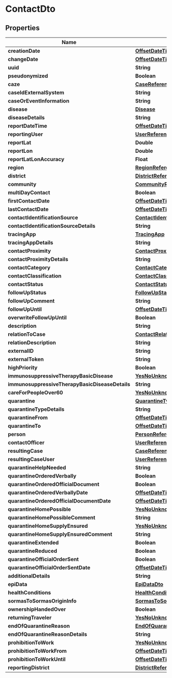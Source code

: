 # ContactDto

## Properties
Name | Type | Description | Notes
------------ | ------------- | ------------- | -------------
**creationDate** | [**OffsetDateTime**](OffsetDateTime.md) |  |  [optional]
**changeDate** | [**OffsetDateTime**](OffsetDateTime.md) |  |  [optional]
**uuid** | **String** |  |  [optional]
**pseudonymized** | **Boolean** |  |  [optional]
**caze** | [**CaseReferenceDto**](CaseReferenceDto.md) |  |  [optional]
**caseIdExternalSystem** | **String** |  |  [optional]
**caseOrEventInformation** | **String** |  |  [optional]
**disease** | [**Disease**](Disease.md) |  |  [optional]
**diseaseDetails** | **String** |  |  [optional]
**reportDateTime** | [**OffsetDateTime**](OffsetDateTime.md) |  | 
**reportingUser** | [**UserReferenceDto**](UserReferenceDto.md) |  | 
**reportLat** | **Double** |  |  [optional]
**reportLon** | **Double** |  |  [optional]
**reportLatLonAccuracy** | **Float** |  |  [optional]
**region** | [**RegionReferenceDto**](RegionReferenceDto.md) |  |  [optional]
**district** | [**DistrictReferenceDto**](DistrictReferenceDto.md) |  |  [optional]
**community** | [**CommunityReferenceDto**](CommunityReferenceDto.md) |  |  [optional]
**multiDayContact** | **Boolean** |  | 
**firstContactDate** | [**OffsetDateTime**](OffsetDateTime.md) |  |  [optional]
**lastContactDate** | [**OffsetDateTime**](OffsetDateTime.md) |  | 
**contactIdentificationSource** | [**ContactIdentificationSource**](ContactIdentificationSource.md) |  |  [optional]
**contactIdentificationSourceDetails** | **String** |  |  [optional]
**tracingApp** | [**TracingApp**](TracingApp.md) |  |  [optional]
**tracingAppDetails** | **String** |  |  [optional]
**contactProximity** | [**ContactProximity**](ContactProximity.md) |  |  [optional]
**contactProximityDetails** | **String** |  |  [optional]
**contactCategory** | [**ContactCategory**](ContactCategory.md) |  |  [optional]
**contactClassification** | [**ContactClassification**](ContactClassification.md) |  |  [optional]
**contactStatus** | [**ContactStatus**](ContactStatus.md) |  |  [optional]
**followUpStatus** | [**FollowUpStatus**](FollowUpStatus.md) |  |  [optional]
**followUpComment** | **String** |  |  [optional]
**followUpUntil** | [**OffsetDateTime**](OffsetDateTime.md) |  |  [optional]
**overwriteFollowUpUntil** | **Boolean** |  |  [optional]
**description** | **String** |  |  [optional]
**relationToCase** | [**ContactRelation**](ContactRelation.md) |  |  [optional]
**relationDescription** | **String** |  |  [optional]
**externalID** | **String** |  |  [optional]
**externalToken** | **String** |  |  [optional]
**highPriority** | **Boolean** |  |  [optional]
**immunosuppressiveTherapyBasicDisease** | [**YesNoUnknown**](YesNoUnknown.md) |  |  [optional]
**immunosuppressiveTherapyBasicDiseaseDetails** | **String** |  |  [optional]
**careForPeopleOver60** | [**YesNoUnknown**](YesNoUnknown.md) |  |  [optional]
**quarantine** | [**QuarantineType**](QuarantineType.md) |  |  [optional]
**quarantineTypeDetails** | **String** |  |  [optional]
**quarantineFrom** | [**OffsetDateTime**](OffsetDateTime.md) |  |  [optional]
**quarantineTo** | [**OffsetDateTime**](OffsetDateTime.md) |  |  [optional]
**person** | [**PersonReferenceDto**](PersonReferenceDto.md) |  | 
**contactOfficer** | [**UserReferenceDto**](UserReferenceDto.md) |  |  [optional]
**resultingCase** | [**CaseReferenceDto**](CaseReferenceDto.md) |  |  [optional]
**resultingCaseUser** | [**UserReferenceDto**](UserReferenceDto.md) |  |  [optional]
**quarantineHelpNeeded** | **String** |  |  [optional]
**quarantineOrderedVerbally** | **Boolean** |  |  [optional]
**quarantineOrderedOfficialDocument** | **Boolean** |  |  [optional]
**quarantineOrderedVerballyDate** | [**OffsetDateTime**](OffsetDateTime.md) |  |  [optional]
**quarantineOrderedOfficialDocumentDate** | [**OffsetDateTime**](OffsetDateTime.md) |  |  [optional]
**quarantineHomePossible** | [**YesNoUnknown**](YesNoUnknown.md) |  |  [optional]
**quarantineHomePossibleComment** | **String** |  |  [optional]
**quarantineHomeSupplyEnsured** | [**YesNoUnknown**](YesNoUnknown.md) |  |  [optional]
**quarantineHomeSupplyEnsuredComment** | **String** |  |  [optional]
**quarantineExtended** | **Boolean** |  |  [optional]
**quarantineReduced** | **Boolean** |  |  [optional]
**quarantineOfficialOrderSent** | **Boolean** |  |  [optional]
**quarantineOfficialOrderSentDate** | [**OffsetDateTime**](OffsetDateTime.md) |  |  [optional]
**additionalDetails** | **String** |  |  [optional]
**epiData** | [**EpiDataDto**](EpiDataDto.md) |  |  [optional]
**healthConditions** | [**HealthConditionsDto**](HealthConditionsDto.md) |  |  [optional]
**sormasToSormasOriginInfo** | [**SormasToSormasOriginInfoDto**](SormasToSormasOriginInfoDto.md) |  |  [optional]
**ownershipHandedOver** | **Boolean** |  |  [optional]
**returningTraveler** | [**YesNoUnknown**](YesNoUnknown.md) |  |  [optional]
**endOfQuarantineReason** | [**EndOfQuarantineReason**](EndOfQuarantineReason.md) |  |  [optional]
**endOfQuarantineReasonDetails** | **String** |  |  [optional]
**prohibitionToWork** | [**YesNoUnknown**](YesNoUnknown.md) |  |  [optional]
**prohibitionToWorkFrom** | [**OffsetDateTime**](OffsetDateTime.md) |  |  [optional]
**prohibitionToWorkUntil** | [**OffsetDateTime**](OffsetDateTime.md) |  |  [optional]
**reportingDistrict** | [**DistrictReferenceDto**](DistrictReferenceDto.md) |  |  [optional]
